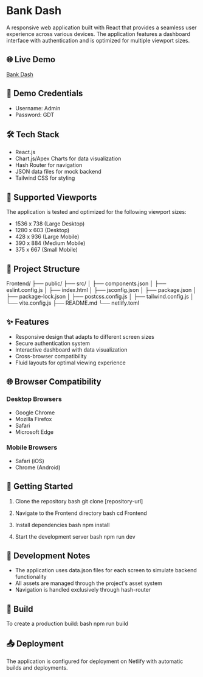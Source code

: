 # Bank Dash

A responsive web application built with React that provides a seamless user experience across various devices. The application features a dashboard interface with authentication and is optimized for multiple viewport sizes.

## 🌐 Live Demo
[Bank Dash](https://bankboard.netlify.app/login#/login)

## 🔐 Demo Credentials
- Username: Admin
- Password: GDT

## 🛠️ Tech Stack
- React.js
- Chart.js/Apex Charts for data visualization
- Hash Router for navigation
- JSON data files for mock backend
- Tailwind CSS for styling

## 📱 Supported Viewports
The application is tested and optimized for the following viewport sizes:
- 1536 x 738 (Large Desktop)
- 1280 x 603 (Desktop)
- 428 x 936 (Large Mobile)
- 390 x 884 (Medium Mobile)
- 375 x 667 (Small Mobile)

## 📁 Project Structure

Frontend/
├── public/
├── src/
│   ├── components.json
│   ├── eslint.config.js
│   ├── index.html
│   ├── jsconfig.json
│   ├── package.json
│   ├── package-lock.json
│   ├── postcss.config.js
│   ├── tailwind.config.js
│   └── vite.config.js
├── README.md
└── netlify.toml


## ✨ Features
- Responsive design that adapts to different screen sizes
- Secure authentication system
- Interactive dashboard with data visualization
- Cross-browser compatibility
- Fluid layouts for optimal viewing experience

## 🌐 Browser Compatibility
### Desktop Browsers
- Google Chrome
- Mozilla Firefox
- Safari
- Microsoft Edge

### Mobile Browsers
- Safari (iOS)
- Chrome (Android)

## 🚀 Getting Started

1. Clone the repository
bash
git clone [repository-url]


2. Navigate to the Frontend directory
bash
cd Frontend


3. Install dependencies
bash
npm install


4. Start the development server
bash
npm run dev


## 📝 Development Notes
- The application uses data.json files for each screen to simulate backend functionality
- All assets are managed through the project's asset system
- Navigation is handled exclusively through hash-router

## 🔨 Build
To create a production build:
bash
npm run build


## 📤 Deployment
The application is configured for deployment on Netlify with automatic builds and deployments.